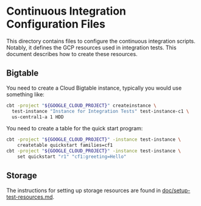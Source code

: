 # Continuous Integration Configuration Files

This directory contains files to configure the continuous integration scripts.
Notably, it defines the GCP resources used in integration tests. This document
describes how to create these resources.

## Bigtable

You need to create a Cloud Bigtable instance, typically you would use something
like:

```bash
cbt -project "${GOOGLE_CLOUD_PROJECT}" createinstance \
  test-instance "Instance for Integration Tests" test-instance-c1 \
  us-central1-a 1 HDD
```

You need to create a table for the quick start program:

```bash
cbt -project "${GOOGLE_CLOUD_PROJECT}" -instance test-instance \
    createtable quickstart families=cf1
cbt -project "${GOOGLE_CLOUD_PROJECT}" -instance test-instance \
    set quickstart "r1" "cf1:greeting=Hello"
```

## Storage

The instructions for setting up storage resources are found in
[doc/setup-test-resources.md](google/cloud/storage/doc/setup-test-resources.md).
